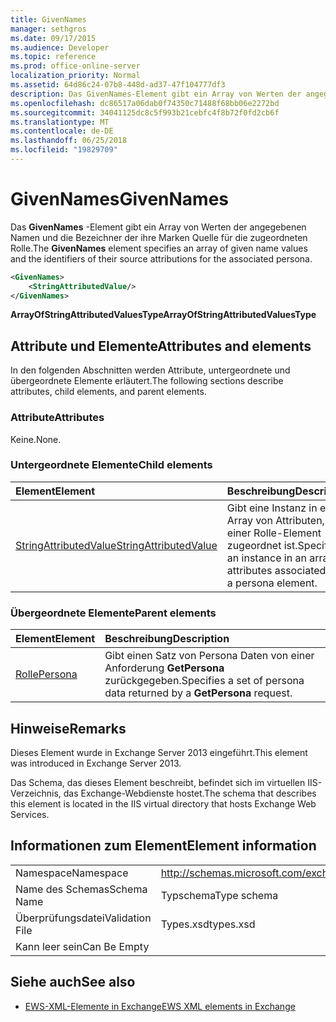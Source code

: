```yaml
---
title: GivenNames
manager: sethgros
ms.date: 09/17/2015
ms.audience: Developer
ms.topic: reference
ms.prod: office-online-server
localization_priority: Normal
ms.assetid: 64d86c24-07b8-448d-ad37-47f104777df3
description: Das GivenNames-Element gibt ein Array von Werten der angegebenen Namen und die Bezeichner der ihre Marken Quelle für die zugeordneten Rolle.
ms.openlocfilehash: dc86517a06dab0f74350c71488f68bb06e2272bd
ms.sourcegitcommit: 34041125dc8c5f993b21cebfc4f8b72f0fd2cb6f
ms.translationtype: MT
ms.contentlocale: de-DE
ms.lasthandoff: 06/25/2018
ms.locfileid: "19829709"
---
```

# <a name="givennames"></a><span data-ttu-id="3feee-103">GivenNames</span><span class="sxs-lookup"><span data-stu-id="3feee-103">GivenNames</span></span>

<span data-ttu-id="3feee-104">Das **GivenNames** -Element gibt ein Array von Werten der angegebenen Namen und die Bezeichner der ihre Marken Quelle für die zugeordneten Rolle.</span><span class="sxs-lookup"><span data-stu-id="3feee-104">The **GivenNames** element specifies an array of given name values and the identifiers of their source attributions for the associated persona.</span></span> 
  
```xml
<GivenNames>
    <StringAttributedValue/>
</GivenNames>
```

 <span data-ttu-id="3feee-105">**ArrayOfStringAttributedValuesType**</span><span class="sxs-lookup"><span data-stu-id="3feee-105">**ArrayOfStringAttributedValuesType**</span></span>
## <a name="attributes-and-elements"></a><span data-ttu-id="3feee-106">Attribute und Elemente</span><span class="sxs-lookup"><span data-stu-id="3feee-106">Attributes and elements</span></span>

<span data-ttu-id="3feee-107">In den folgenden Abschnitten werden Attribute, untergeordnete und übergeordnete Elemente erläutert.</span><span class="sxs-lookup"><span data-stu-id="3feee-107">The following sections describe attributes, child elements, and parent elements.</span></span>
  
### <a name="attributes"></a><span data-ttu-id="3feee-108">Attribute</span><span class="sxs-lookup"><span data-stu-id="3feee-108">Attributes</span></span>

<span data-ttu-id="3feee-109">Keine.</span><span class="sxs-lookup"><span data-stu-id="3feee-109">None.</span></span>
  
### <a name="child-elements"></a><span data-ttu-id="3feee-110">Untergeordnete Elemente</span><span class="sxs-lookup"><span data-stu-id="3feee-110">Child elements</span></span>

|<span data-ttu-id="3feee-111">**Element**</span><span class="sxs-lookup"><span data-stu-id="3feee-111">**Element**</span></span>|<span data-ttu-id="3feee-112">**Beschreibung**</span><span class="sxs-lookup"><span data-stu-id="3feee-112">**Description**</span></span>|
|:-----|:-----|
|[<span data-ttu-id="3feee-113">StringAttributedValue</span><span class="sxs-lookup"><span data-stu-id="3feee-113">StringAttributedValue</span></span>](stringattributedvalue.md) <br/> |<span data-ttu-id="3feee-114">Gibt eine Instanz in ein Array von Attributen, die einer Rolle-Element zugeordnet ist.</span><span class="sxs-lookup"><span data-stu-id="3feee-114">Specifies an instance in an array of attributes associated with a persona element.</span></span>  <br/> |
   
### <a name="parent-elements"></a><span data-ttu-id="3feee-115">Übergeordnete Elemente</span><span class="sxs-lookup"><span data-stu-id="3feee-115">Parent elements</span></span>

|<span data-ttu-id="3feee-116">**Element**</span><span class="sxs-lookup"><span data-stu-id="3feee-116">**Element**</span></span>|<span data-ttu-id="3feee-117">**Beschreibung**</span><span class="sxs-lookup"><span data-stu-id="3feee-117">**Description**</span></span>|
|:-----|:-----|
|[<span data-ttu-id="3feee-118">Rolle</span><span class="sxs-lookup"><span data-stu-id="3feee-118">Persona</span></span>](persona.md) <br/> |<span data-ttu-id="3feee-119">Gibt einen Satz von Persona Daten von einer Anforderung **GetPersona** zurückgegeben.</span><span class="sxs-lookup"><span data-stu-id="3feee-119">Specifies a set of persona data returned by a **GetPersona** request.</span></span>  <br/> |
   
## <a name="remarks"></a><span data-ttu-id="3feee-120">Hinweise</span><span class="sxs-lookup"><span data-stu-id="3feee-120">Remarks</span></span>

<span data-ttu-id="3feee-121">Dieses Element wurde in Exchange Server 2013 eingeführt.</span><span class="sxs-lookup"><span data-stu-id="3feee-121">This element was introduced in Exchange Server 2013.</span></span>
  
<span data-ttu-id="3feee-122">Das Schema, das dieses Element beschreibt, befindet sich im virtuellen IIS-Verzeichnis, das Exchange-Webdienste hostet.</span><span class="sxs-lookup"><span data-stu-id="3feee-122">The schema that describes this element is located in the IIS virtual directory that hosts Exchange Web Services.</span></span>
  
## <a name="element-information"></a><span data-ttu-id="3feee-123">Informationen zum Element</span><span class="sxs-lookup"><span data-stu-id="3feee-123">Element information</span></span>

|||
|:-----|:-----|
|<span data-ttu-id="3feee-124">Namespace</span><span class="sxs-lookup"><span data-stu-id="3feee-124">Namespace</span></span>  <br/> |http://schemas.microsoft.com/exchange/services/2006/types  <br/> |
|<span data-ttu-id="3feee-125">Name des Schemas</span><span class="sxs-lookup"><span data-stu-id="3feee-125">Schema Name</span></span>  <br/> |<span data-ttu-id="3feee-126">Typschema</span><span class="sxs-lookup"><span data-stu-id="3feee-126">Type schema</span></span>  <br/> |
|<span data-ttu-id="3feee-127">Überprüfungsdatei</span><span class="sxs-lookup"><span data-stu-id="3feee-127">Validation File</span></span>  <br/> |<span data-ttu-id="3feee-128">Types.xsd</span><span class="sxs-lookup"><span data-stu-id="3feee-128">types.xsd</span></span>  <br/> |
|<span data-ttu-id="3feee-129">Kann leer sein</span><span class="sxs-lookup"><span data-stu-id="3feee-129">Can Be Empty</span></span>  <br/> ||
   
## <a name="see-also"></a><span data-ttu-id="3feee-130">Siehe auch</span><span class="sxs-lookup"><span data-stu-id="3feee-130">See also</span></span>



- [<span data-ttu-id="3feee-131">EWS-XML-Elemente in Exchange</span><span class="sxs-lookup"><span data-stu-id="3feee-131">EWS XML elements in Exchange</span></span>](ews-xml-elements-in-exchange.md)

